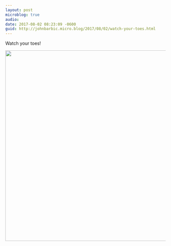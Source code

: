 ```yaml
---
layout: post
microblog: true
audio: 
date: 2017-08-02 08:23:09 -0600
guid: http://johnbarbic.micro.blog/2017/08/02/watch-your-toes.html
---
```

Watch your toes!

<img src="http://www.barbic.com/uploads/2017/be0e728ece.jpg" width="600" height="600" style="height: auto" />
